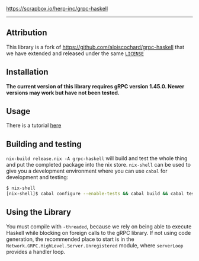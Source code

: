 https://scrapbox.io/herp-inc/grpc-haskell

----

Attribution
-----------

This library is a fork of https://github.com/aloiscochard/grpc-haskell that we
have extended and released under the same [`LICENSE`](./LICENSE)

Installation
------------

**The current version of this library requires gRPC version 1.45.0. Newer versions may work but have not been tested.**

Usage
-----

There is a tutorial [here](examples/tutorial/TUTORIAL.md)

Building and testing
--------------------

`nix-build release.nix -A grpc-haskell` will build and test the whole thing and
put the completed package into the nix store. `nix-shell` can be used to give
you a development environment where you can use `cabal` for development and
testing:

```bash
$ nix-shell
[nix-shell]$ cabal configure --enable-tests && cabal build && cabal test
```

Using the Library
-----------------

You must compile with `-threaded`, because we rely on being able to execute
Haskell while blocking on foreign calls to the gRPC library. If not using code
generation, the recommended place to start is in the
`Network.GRPC.HighLevel.Server.Unregistered` module, where `serverLoop` provides
a handler loop.
